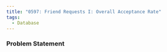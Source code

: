 ```yaml
---
title: "0597: Friend Requests I: Overall Acceptance Rate"
tags:
  - Database
---
```

### Problem Statement


